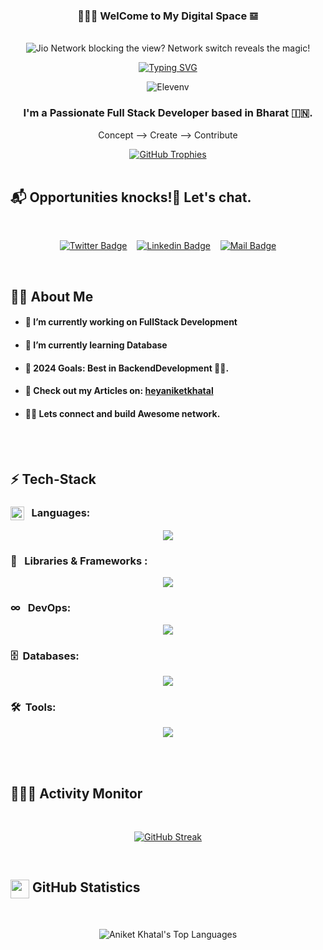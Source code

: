 
<h3 align="center">👨🏻‍💻 WelCome to My Digital Space 𝌏</h3>

<!-- Banner -->
<p align="center">  
  <br>
  <img alt="Jio Network blocking the view? Network switch reveals the magic!"  src="./assets/AniketBanner.png">
<p/>


<!-- Typing SVG -->
<p align ="center">
  <a href="https://git.io/typing-svg">
    <img src="https://readme-typing-svg.herokuapp.com?font=Fira+Code&duration=1500&pause=500&color=fdb74e&center=true&vCenter=true&lines=Full+Stack+Developer;Coding;Blue+Sky+Thinker;" alt="Typing SVG"/>
  </a>
</p>
<p align="center">
  <img src="https://komarev.com/ghpvc/?username=Elevenv&label=Profile%20views&color=0e75b6&style=flat" alt="Elevenv" />
</p>
<h3 align="center"> 
  I'm a Passionate Full Stack Developer based in Bharat 🇮🇳.
</h3>

<p align="center">
  Concept -->  Create -->  Contribute
</p>
<div align="center">
  <a href="https://github.com/ryo-ma/github-profile-trophy">
    <img src="https://github-profile-trophy.vercel.app/?username=AniketKhatal&theme=onedark" alt="GitHub Trophies">
  </a>
</div>

<br/>

<!-- Social Media Links -->

## 📬 Opportunities knocks!🚪 Let's chat.

<br/>
<div align= center>

[![Twitter Badge](https://img.shields.io/badge/-@AniketKhatal-1ca0f1?style=flat&labelColor=1ca0f1&logo=twitter&logoColor=white&link=https://twitter.com/khatal_ak57)](https://twitter.com/khatal_ak57) &nbsp;&nbsp; [![Linkedin Badge](https://img.shields.io/badge/-AniketKhatal-0e76a8?style=flat&labelColor=0e76a8&logo=linkedin&logoColor=white)](https://www.linkedin.com/in/aniket-khatal/) &nbsp;&nbsp; [![Mail Badge](https://img.shields.io/badge/-AniketKhatal-c0392b?style=flat&labelColor=c0392b&logo=gmail&logoColor=white)](mailto:heyaniketkhatal@gmail.com)

</div>
</br>

<!-- More About Me -->

## 🙋‍♂️ About Me

- #### 🔭 I’m currently working on FullStack Development

- #### 🌱 I’m currently learning Database

- #### 🎯 2024 Goals: Best in BackendDevelopment 🥷🏻.

- #### 📝 Check out my Articles on: <a href="[https://medium.com/@heyaniketkhatal]" target="_blank">[heyaniketkhatal](https://medium.com/@heyaniketkhatal)</a>

- #### 🙋🏻 Lets connect and build Awesome network.

<br/><br/>

<!-- Techonologies that I'm working with -->

## ⚡️ Tech-Stack

### <img src = "https://media2.giphy.com/media/QssGEmpkyEOhBCb7e1/giphy.gif?cid=ecf05e47a0n3gi1bfqntqmob8g9aid1oyj2wr3ds3mg700bl&rid=giphy.gif" width = 22px align="top"/> &nbsp;&nbsp;Languages:

<div align="center">

<p align="center">
  <img src="https://skillicons.dev/icons?i=c,cpp,java,html,css,javascript,.net&theme=dark" />
</p>
</div>

### 🧩 &nbsp;&nbsp;Libraries & Frameworks :

<p align="center">
  <img src="https://skillicons.dev/icons?i=bootstrap,react,nodejs,express&theme=dark" />
</p>

### ∞ &nbsp; DevOps:

<p align="center">
  <img src="https://skillicons.dev/icons?i=docker,kubernetes,linux&theme=dark" />
</p>

### 🗄️ &nbsp;Databases:

<p align="center">
  <img src="https://skillicons.dev/icons?i=mongo,mysql&theme=dark" />
</p>

### 🛠️ &nbsp;Tools:

<p align="center">
  <img src="https://skillicons.dev/icons?i=git,github,vscode,eclipse,bash&theme=dark" />
</p>

<br/><br/>

<!-- GitHub Activity Tracker -->

## 👨🏻‍💻 Activity Monitor

<br/>
<p align="center">
 <a href="https://git.io/streak-stats"><img src="https://streak-stats.demolab.com?user=AniketKhatal&theme=dark&hide_border=true" alt="GitHub Streak" /></a>
</p>

<br/>

<!-- GitHub Stats -->

## <img src="https://media.giphy.com/media/iY8CRBdQXODJSCERIr/giphy.gif" width="30" height="30" align="top"> GitHub Statistics

<br/>
<p align="center">
  <img alt="Aniket Khatal's Top Languages" src="https://github-readme-stats.vercel.app/api/top-langs/?username=AniketKhatal&langs_count=8&count_private=true&layout=compact&theme=vision-friendly-dark&hide_border=true&bg_color=0D1117"/>
<p/>

<!--
<p align="center">
  <b>Note:</b> Top languages is only a metric of the languages my public code consists of and doesn't reflect experience or skill level.
</p>
-->
<br/>
